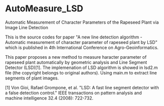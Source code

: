 # AutoMeasure_LSD
Automatic Measurement of Character Parameters of the Rapeseed Plant via Image Line Detection

This is the source codes for paper "A new line detection algorithm - Automatic measurement of character parameter of rapeseed plant by LSD" which is published in 4th International Conference on Agro-Geoinformatics.

This paper proposes a new method to measure haracter parameter of rapeseed plant automatically by geometric analysis and Line Segment Detector (LSD)[1]. The implemenation of LSD algorithm is showed in lsd2.m file (the copyright belongs to original authors). Using main.m to extract line segments of plant images.

[1] Von Gioi, Rafael Grompone, et al. "LSD: A fast line segment detector with a false detection control." IEEE transactions on pattern analysis and machine intelligence 32.4 (2008): 722-732.
